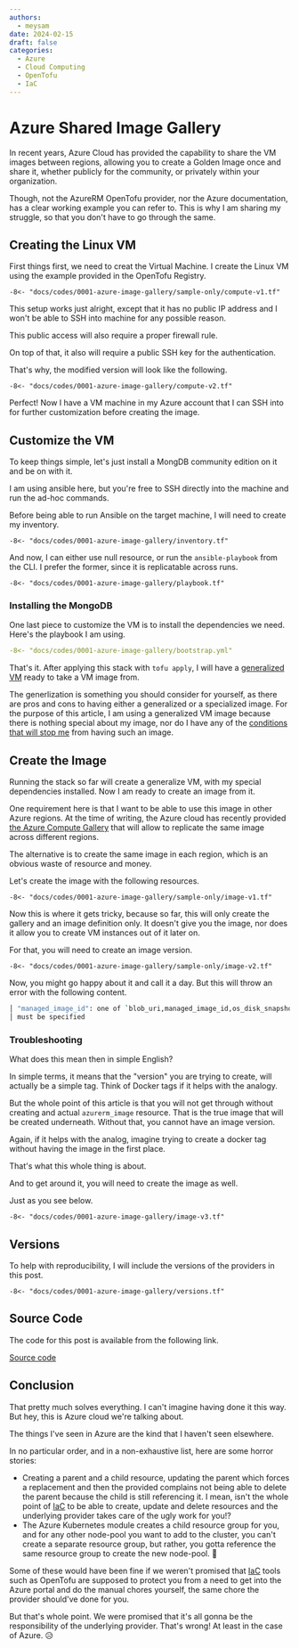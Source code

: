 ```yaml
---
authors:
  - meysam
date: 2024-02-15
draft: false
categories:
  - Azure
  - Cloud Computing
  - OpenTofu
  - IaC
---
```


# Azure Shared Image Gallery

In recent years, Azure Cloud has provided the capability to share the VM images
between regions, allowing you to create a Golden Image once and share it,
whether publicly for the community, or privately within your organization.

Though, not the AzureRM OpenTofu provider, nor the Azure documentation, has
a clear working example you can refer to. This is why I am sharing my
struggle, so that you don't have to go through the same.

<!-- more -->

## Creating the Linux VM

First things first, we need to creat the Virtual Machine. I create the Linux VM
using the example provided in the OpenTofu Registry.

```hcl title="compute-v1.tf"
-8<- "docs/codes/0001-azure-image-gallery/sample-only/compute-v1.tf"
```

This setup works just alright, except that it has no public IP address and I
won't be able to SSH into machine for any possible reason.

This public access will also require a proper firewall rule.

On top of that, it also will require a public SSH key for the authentication.

That's why, the modified version will look like the following.

```hcl title="compute-v2.tf" hl_lines="20-27 39 43-53 68 84-110"
-8<- "docs/codes/0001-azure-image-gallery/compute-v2.tf"
```

Perfect! Now I have a VM machine in my Azure account that I can SSH into for
further customization before creating the image.

## Customize the VM

To keep things simple, let's just install a MongDB community edition on it and
be on with it.

I am using ansible here, but you're free to SSH directly into the machine and
run the ad-hoc commands.

Before being able to run Ansible on the target machine, I will need to create
my inventory.

```hcl title="inventory.tf"
-8<- "docs/codes/0001-azure-image-gallery/inventory.tf"
```

And now, I can either use null resource, or run the `ansible-playbook` from the
CLI. I prefer the former, since it is replicatable across runs.

```hcl title="playbook.tf"
-8<- "docs/codes/0001-azure-image-gallery/playbook.tf"
```

### Installing the MongoDB

One last piece to customize the VM is to install the dependencies we need.
Here's the playbook I am using.

```yaml title="bootstrap.yml"
-8<- "docs/codes/0001-azure-image-gallery/bootstrap.yml"
```

That's it. After applying this stack with `tofu apply`, I will have a
[generalized VM](https://learn.microsoft.com/en-us/azure/virtual-machines/generalize)
ready to take a VM image from.

The generlization is something you should consider for yourself, as there are
pros and cons to having either a generalized or a specialized image. For the
purpose of this article, I am using a generalized VM image because there is
nothing special about my image, nor do I have any of the [conditions that will
stop me](https://learn.microsoft.com/en-us/azure/virtual-machines/shared-image-galleries)
from having such an image.

## Create the Image

Running the stack so far will create a generalize VM, with my special dependencies
installed. Now I am ready to create an image from it.

One requirement here is that I want to be able to use this image in other
Azure regions. At the time of writing, the Azure cloud has recently provided
[the Azure Compute Gallery](https://learn.microsoft.com/en-us/azure/virtual-machines/azure-compute-gallery)
that will allow to replicate the same image across different regions.


The alternative is to create the same image in each region, which is an obvious
waste of resource and money.

Let's create the image with the following resources.

```hcl title="image-v1.tf"
-8<- "docs/codes/0001-azure-image-gallery/sample-only/image-v1.tf"
```

Now this is where it gets tricky, because so far, this will only create the
gallery and an image definition only. It doesn't give you the image, nor does
it allow you to create VM instances out of it later on.

For that, you will need to create an image version.

```hcl title="image-v2.tf" hl_lines="32-44"
-8<- "docs/codes/0001-azure-image-gallery/sample-only/image-v2.tf"
```

Now, you might go happy about it and call it a day. But this will throw an error
with the following content.

```bash
│ "managed_image_id": one of `blob_uri,managed_image_id,os_disk_snapshot_id`
│ must be specified
```

### Troubleshooting

What does this mean then in simple English?

In simple terms, it means that the "version" you are trying to create, will
actually be a simple tag. Think of Docker tags if it helps with the analogy.

But the whole point of this article is that you will not get through without
creating and actual `azurerm_image` resource. That is the true image that will
be created underneath. Without that, you cannot have an image version.

Again, if it helps with the analog, imagine trying to create a docker tag without
having the image in the first place.

That's what this whole thing is about.

And to get around it, you will need to create the image as well.

Just as you see below.

```hcl title="image-v3.tf" hl_lines="32-37 45"
-8<- "docs/codes/0001-azure-image-gallery/image-v3.tf"
```

## Versions

To help with reproducibility, I will include the versions of the providers in
this post.

```hcl title="versions.tf"
-8<- "docs/codes/0001-azure-image-gallery/versions.tf"
```

## Source Code

The code for this post is available from the following link.

[Source code](https://github.com/developer-friendly/blog/blob/main/docs/codes/0001-azure-image-gallery)

## Conclusion

That pretty much solves everything. I can't imagine having done it this way.
But hey, this is Azure cloud we're talking about.

The things I've seen in Azure are the kind that I haven't seen elsewhere.

In no particular order, and in a non-exhaustive list, here are some horror stories:

- Creating a parent and a child resource, updating the parent which forces a
replacement and then the provided complains not being able to delete the parent
because the child is still referencing it. I mean, isn't the whole point of
[IaC](/category/iac) to be able to create, update and delete resources and the
underlying provider takes care of the ugly work for you!?
- The Azure Kubernetes module creates a child resource group for you, and for
any other node-pool you want to add to the cluster, you can't create a separate
resource group, but rather, you gotta reference the same resource group to create
the new node-pool. :exploding_head:

Some of these would have been fine if we weren't promised that
[IaC](/category/iac) tools such as OpenTofu are supposed to protect you from a
need to get into the Azure portal and do the manual chores yourself, the same
chore the provider should've done for you.

But that's whole point. We were promised that it's all gonna be the responsibility
of the underlying provider. That's wrong! At least in the case of Azure.
:disappointed_relieved:
